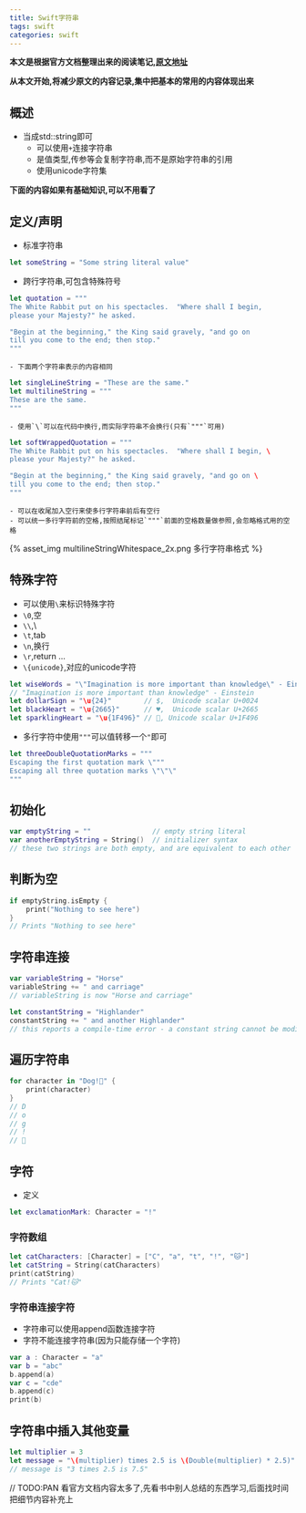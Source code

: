 ```yaml
---
title: Swift字符串
tags: swift
categories: swift
---
```

**本文是根据官方文档整理出来的阅读笔记,[原文地址](https://docs.swift.org/swift-book/LanguageGuide/StringsAndCharacters.html)**

**从本文开始,将减少原文的内容记录,集中把基本的常用的内容体现出来**

## 概述

- 当成std::string即可
	- 可以使用`+`连接字符串
	- 是值类型,传参等会复制字符串,而不是原始字符串的引用
	- 使用unicode字符集

**下面的内容如果有基础知识,可以不用看了**

<!-- more -->

## 定义/声明

- 标准字符串
```swift
let someString = "Some string literal value"
```
- 跨行字符串,可包含特殊符号
```swift
let quotation = """
The White Rabbit put on his spectacles.  "Where shall I begin,
please your Majesty?" he asked.

"Begin at the beginning," the King said gravely, "and go on
till you come to the end; then stop."
"""
```
	- 下面两个字符串表示的内容相同
```swift
let singleLineString = "These are the same."
let multilineString = """
These are the same.
"""
```
	- 使用`\`可以在代码中换行,而实际字符串不会换行(只有`"""`可用)
```swift
let softWrappedQuotation = """
The White Rabbit put on his spectacles.  "Where shall I begin, \
please your Majesty?" he asked.

"Begin at the beginning," the King said gravely, "and go on \
till you come to the end; then stop."
"""
```
	- 可以在收尾加入空行来使多行字符串前后有空行
	- 可以统一多行字符前的空格,按照结尾标记`"""`前面的空格数量做参照,会忽略格式用的空格
{% asset_img multilineStringWhitespace_2x.png 多行字符串格式 %}

## 特殊字符

- 可以使用`\`来标识特殊字符
- `\0`,空
- `\\`,\
- `\t`,tab
- `\n`,换行
- `\r`,return
...
- `\{unicode}`,对应的unicode字符
```swift
let wiseWords = "\"Imagination is more important than knowledge\" - Einstein"
// "Imagination is more important than knowledge" - Einstein
let dollarSign = "\u{24}"        // $,  Unicode scalar U+0024
let blackHeart = "\u{2665}"      // ♥,  Unicode scalar U+2665
let sparklingHeart = "\u{1F496}" // 💖, Unicode scalar U+1F496
```
- 多行字符中使用`"""`可以值转移一个`"`即可
```swift
let threeDoubleQuotationMarks = """
Escaping the first quotation mark \"""
Escaping all three quotation marks \"\"\"
"""
```

## 初始化

```swift
var emptyString = ""               // empty string literal
var anotherEmptyString = String()  // initializer syntax
// these two strings are both empty, and are equivalent to each other
```

## 判断为空

```swift
if emptyString.isEmpty {
    print("Nothing to see here")
}
// Prints "Nothing to see here"
```

## 字符串连接

```swift
var variableString = "Horse"
variableString += " and carriage"
// variableString is now "Horse and carriage"

let constantString = "Highlander"
constantString += " and another Highlander"
// this reports a compile-time error - a constant string cannot be modified
```

## 遍历字符串

```swift
for character in "Dog!🐶" {
    print(character)
}
// D
// o
// g
// !
// 🐶
```

## 字符

- 定义
```swift
let exclamationMark: Character = "!"
```

### 字符数组

```swift
let catCharacters: [Character] = ["C", "a", "t", "!", "🐱"]
let catString = String(catCharacters)
print(catString)
// Prints "Cat!🐱"
```

### 字符串连接字符

- 字符串可以使用append函数连接字符
- 字符不能连接字符串(因为只能存储一个字符)
```swift
var a : Character = "a"
var b = "abc"
b.append(a)
var c = "cde"
b.append(c)
print(b)
```

## 字符串中插入其他变量

```swift
let multiplier = 3
let message = "\(multiplier) times 2.5 is \(Double(multiplier) * 2.5)"
// message is "3 times 2.5 is 7.5"
```

// TODO:PAN 看官方文档内容太多了,先看书中别人总结的东西学习,后面找时间把细节内容补充上
